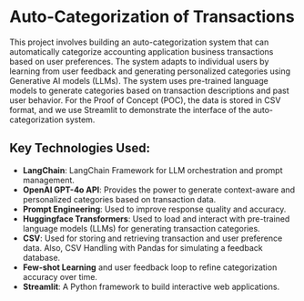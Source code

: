 # Auto-Categorization of Transactions

This project involves building an auto-categorization system that can automatically categorize accounting application business transactions based on user preferences. The system adapts to individual users by learning from user feedback and generating personalized categories using Generative AI models (LLMs). The system uses pre-trained language models to generate categories based on transaction descriptions and past user behavior. For the Proof of Concept (POC), the data is stored in CSV format, and we use Streamlit to demonstrate the interface of the auto-categorization system.

## Key Technologies Used:
- **LangChain**: LangChain Framework for LLM orchestration and prompt management.
- **OpenAI GPT-4o API**: Provides the power to generate context-aware and personalized categories based on transaction data.
- **Prompt Engineering**: Used to improve response quality and accuracy.
- **Huggingface Transformers**: Used to load and interact with pre-trained language models (LLMs) for generating transaction categories.
- **CSV**: Used for storing and retrieving transaction and user preference data. Also, CSV Handling with Pandas for simulating a feedback database.
- **Few-shot Learning** and user feedback loop to refine categorization accuracy over time.
- **Streamlit**: A Python framework to build interactive web applications.